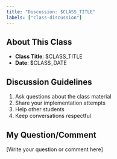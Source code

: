 ```yaml
---
title: "Discussion: $CLASS_TITLE"
labels: ["class-discussion"]
---
```


## About This Class
- **Class Title**: $CLASS_TITLE
- **Date**: $CLASS_DATE

## Discussion Guidelines
1. Ask questions about the class material
2. Share your implementation attempts
3. Help other students
4. Keep conversations respectful

## My Question/Comment
[Write your question or comment here]